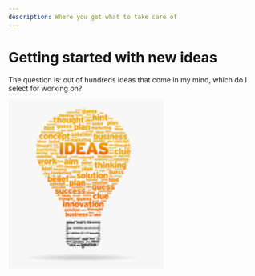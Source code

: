 ```yaml
---
description: Where you get what to take care of
---
```


# Getting started with new ideas



The question is: out of hundreds ideas that come in my mind, which do I select for working on?

![](.gitbook/assets/image.png)
